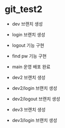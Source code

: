 # git_test2

- dev 브랜치 생성

- login 브랜치 생성

- logout 기능 구현

- find pw 기능 구현

- main 운영 배포 완료

- dev2 브랜치 생성

- dev2/login 브랜치 생성
 
- dev2/logout 브랜치 생성

- dev3 브랜치 생성

- dev3/login 브랜치 생성